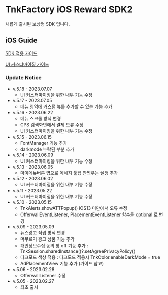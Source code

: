# TnkFactory iOS Reward SDK2
새롭게 출시된 보상형 SDK 입니다.

## iOS Guide

[SDK 적용 가이드](./iOS_Guide.md)

[UI 커스터마이징 가이드](./UI_Customizing.md)

### Update Notice
* v.5.18 - 2023.07.07
  * UI 커스터마이징을 위한 내부 기능 수정
* v.5.17 - 2023.07.05
  * 메뉴 영역에 커스텀 뷰를 추가할 수 있는 기능 추가
* v.5.16 - 2023.06.22
  * 메뉴 스크롤 방식 변경
  * CPS 검색화면에서 결제 오류 수정
  * UI 커스터마이징을 위한 내부 기능 수정
* v.5.15 - 2023.06.15
  * FontManager 기능 추가
  * darkmode 누락된 부분 추가
* v.5.14 - 2023.06.09
  * UI 커스터마이징을 위한 내부 기능 수정
* v.5.13 - 2023.06.05
  * 마이메뉴버튼 엽으로 메세지 툴팁 안띄우는 설정 추가 
* v.5.12 - 2023.06.02
  * UI 커스터마이징을 위한 내부 기능 수정
* v.5.11 - 2023.05.22
  * UI 커스터마이징을 위한 내부 기능 수정
* v.5.10 - 2023.05.15
  * TnkAlerts.showATTPopup() iOS13 미만에서 오류 수정
  * OfferwallEventListener, PlacementEventListener 함수들 optional 로 변경
* v.5.09 - 2023.05.09
  * 뉴스광고 적립 방식 변경
  * 머무르기 광고 상품 기능 추가
  * 개인정보수집 동의 창 off 기능 추가 : TnkSession.sharedInstance()?.setAgreePrivacyPolicy()
  * 다크모드 색상 적용 : 다크모드 적용시 TnkColor.enableDarkMode = true
  * AdPlacementView 기능 추가 (가이드 참고) 
* v.5.06 - 2023.02.28
  * OfferwallListener 수정
* v.5.05 - 2023.02.27
  * 최초 출시 

